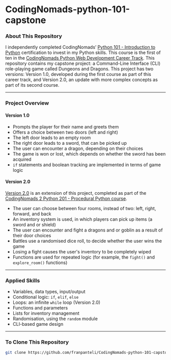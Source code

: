 # CodingNomads-python-101-capstone

### About This Repository
I independently completed CodingNomads’ [Python 101 - Introduction to Python](https://codingnomads.com/course/python-programming-101) certification to invest in my Python skills. This course is the first of ten in the [CodingNomads Python Web Development Career Track](https://codingnomads.com/career-track/python-web-development-learn-python-bootcamp). This repository contains my capstone project: a Command-Line Interface (CLI) role-playing game called Dungeons and Dragons. This project has two versions: Version 1.0, developed during the first course as part of this career track, and Version 2.0, an update with more complex concepts as part of its second course.

---

### Project Overview

#### Version 1.0
- Prompts the player for their name and greets them
- Offers a choice between two doors (left and right)
- The left door leads to an empty room
- The right door leads to a sword, that can be picked up
- The user can encounter a dragon, depending on their choices
- The game is won or lost, which depends on whether the sword has been acquired
- `if` statements and boolean tracking are implemented in terms of game logic

#### Version 2.0
[Version 2.0](https://github.com/franpanteli/CodingNomads-python-101-capstone/blob/main/dungeons_and_dragon_game_2.0.py) is an extension of this project, completed as part of the [CodingNomads 2 Python 201 - Procedural Python course](https://codingnomads.com/course/python-programming-201).   
- The user can choose between four rooms, instead of two: left, right, forward, and back
- An inventory system is used, in which players can pick up items (a sword and or shield)
- The user can encounter and fight a dragons and or goblin as a result of their door choices
- Battles use a randomised dice roll, to decide whether the user wins the game
- Losing a fight causes the user's inventory to be completely wiped
- Functions are used for repeated logic (for example, the `fight()` and `explore_room()` functions)

---

### Applied Skills
- Variables, data types, input/output
- Conditional logic: `if`, `elif`, `else`
- Loops: an infinite `while` loop (Version 2.0) 
- Functions and parameters 
- Lists for inventory management
- Randomisation, using the `random` module
- CLI-based game design

---

### To Clone This Repository
```bash
git clone https://github.com/franpanteli/CodingNomads-python-101-capstone.git



